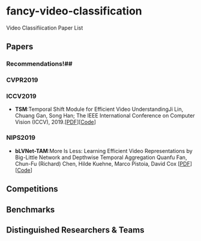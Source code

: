 # fancy-video-classification
Video Classifiication Paper List

## Papers 
### Recommendations!##
### CVPR2019
### ICCV2019
- **TSM**:Temporal Shift Module for Efficient Video UnderstandingJi Lin, Chuang Gan, Song Han; The IEEE International Conference on Computer Vision (ICCV), 2019.[[PDF](http://openaccess.thecvf.com/content_ICCV_2019/papers/Lin_TSM_Temporal_Shift_Module_for_Efficient_Video_Understanding_ICCV_2019_paper.pdf)][[Code](https://github.com/mit-han-lab/temporal-shift-module)]
### NIPS2019
- **bLVNet-TAM**:More Is Less: Learning Efficient Video Representations by Big-Little Network and Depthwise Temporal Aggregation Quanfu Fan, Chun-Fu (Richard) Chen, Hilde Kuehne, Marco Pistoia, David Cox [[PDF](https://papers.nips.cc/paper/8498-more-is-less-learning-efficient-video-representations-by-big-little-network-and-depthwise-temporal-aggregation.pdf)][[Code](https://github.com/IBM/bLVNet-TAM)]

## Competitions
## Benchmarks
## Distinguished Researchers & Teams

